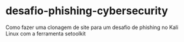 # desafio-phishing-cybersecurity
Como fazer uma clonagem de site para um desafio de phishing no Kali Linux com a ferramenta setoolkit
